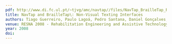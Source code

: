 ```yaml
---
pdf: http://www.di.fc.ul.pt/~tjvg/amc/navtap//files/NavTap_BrailleTap_RESNA08.pdf
title: NavTap and BrailleTap\: Non-Visual Texting Interfaces
authors: Tiago Guerreiro, Paulo Lagoá, Pedro Santana, Daniel Gonçalves, Joaquim Jorge
venue: RESNA 2008 - Rehabilitation Engineering and Assistive Technology Society of North America Conference. Arlington, Virginia, USA, June, 2008
year: 2008
doi: 
---
```

